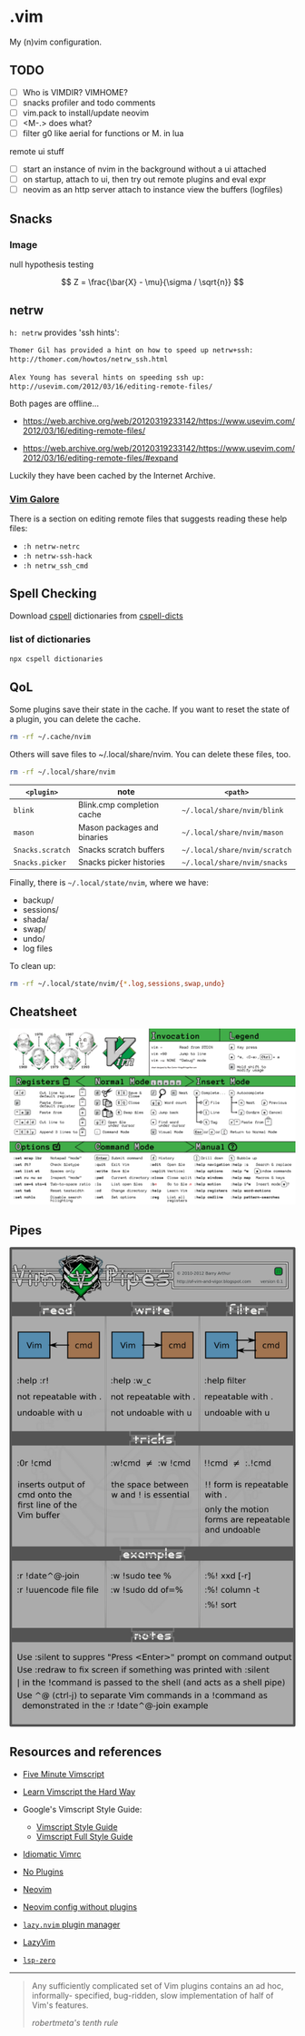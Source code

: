 # .vim

My (n)vim configuration.

## TODO

- [ ] Who is VIMDIR? VIMHOME?
- [ ] snacks profiler and todo comments
- [ ] vim.pack to install/update neovim
- [ ] <M-.> does what?
- [ ] filter g0 like aerial for functions or M. in lua

remote ui stuff

- [ ] start an instance of nvim in the background without a ui attached
- [ ] on startup, attach to ui, then try out remote plugins and eval expr
- [ ] neovim as an http server attach to instance view the buffers (logfiles)

## Snacks

### Image

null hypothesis testing

$$
Z = \frac{\bar{X} - \mu}{\sigma / \sqrt{n}}
$$

## netrw

`h: netrw` provides 'ssh hints':

```vimdoc
Thomer Gil has provided a hint on how to speed up netrw+ssh:
http://thomer.com/howtos/netrw_ssh.html

Alex Young has several hints on speeding ssh up:
http://usevim.com/2012/03/16/editing-remote-files/
```

Both pages are offline...

- <https://web.archive.org/web/20120319233142/https://www.usevim.com/2012/03/16/editing-remote-files/>

- <https://web.archive.org/web/20120319233142/https://www.usevim.com/2012/03/16/editing-remote-files/#expand>

Luckily they have been cached by the Internet Archive.

### [Vim Galore](https://github.com/mhinz/vim-galore?tab=readme-ov-file#editing-remote-files)

There is a section on editing remote files that suggests
reading these help files:

- `:h netrw-netrc`
- `:h netrw-ssh-hack`
- `:h netrw_ssh_cmd`

## Spell Checking

Download [cspell](http://streetsidesoftware.github.io/cspell/)
dictionaries from [cspell-dicts](https://github.com/streetsidesoftware/cspell-dicts/tree/main/dictionaries)

### list of dictionaries

```sh
npx cspell dictionaries
```

## QoL

Some plugins save their state in the cache. If you want to reset the state of a
plugin, you can delete the cache.

```sh
rm -rf ~/.cache/nvim
```

Others will save files to ~/.local/share/nvim. You can delete these files, too.

```sh
rm -rf ~/.local/share/nvim
```

| `<plugin>`       | note                        | `<path>`                      |
| ---------------- | --------------------------- | ----------------------------- |
| `blink`          | Blink.cmp completion cache  | `~/.local/share/nvim/blink`   |
| `mason`          | Mason packages and binaries | `~/.local/share/nvim/mason`   |
| `Snacks.scratch` | Snacks scratch buffers      | `~/.local/share/nvim/scratch` |
| `Snacks.picker`  | Snacks picker histories     | `~/.local/share/nvim/snacks`  |

Finally, there is `~/.local/state/nvim`, where we have:

- backup/
- sessions/
- shada/
- swap/
- undo/
- log files

To clean up:

```sh
rm -rf ~/.local/state/nvim/{*.log,sessions,swap,undo}
```

## Cheatsheet

<!-- TODO: add image sources -->

![Vim Cheatsheet](./assets/vim-cheatsheet.png)

## Pipes

![Vim Pipes](./assets/vim-pipes.png)

## Resources and references

- [Five Minute Vimscript](http://andrewscala.com/vimscript/)
- [Learn Vimscript the Hard Way](https://learnvimscriptthehardway.stevelosh.com/)
- Google's Vimscript Style Guide:
  - [Vimscript Style Guide](https://google.github.io/styleguide/vimscriptguide.xml)
  - [Vimscript Full Style Guide](https://google.github.io/styleguide/vimscriptfull.xml)
- [Idiomatic Vimrc](https://github.com/romainl/idiomatic-vimrcr)
- [No Plugins](https://github.com/changemewtf/no_plugins)

- [Neovim](https://neovim.io/)
- [Neovim config without plugins](https://boltless.me/posts/neovim-config-without-plugins-2025/)
- [`lazy.nvim` plugin manager](https://lazy.folke.io/)
- [LazyVim](https://www.lazyvim.org)
- [`lsp-zero`](https://lsp-zero.netlify.app/docs/)

---

> Any sufficiently complicated set of Vim plugins contains an ad hoc, informally-
> specified, bug-ridden, slow implementation of half of Vim's features.
>
> _robertmeta's tenth rule_
